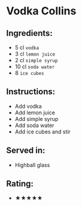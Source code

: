 # Vodka Collins

## Ingredients:
- 5 cl `vodka`
- 3 cl `lemon juice`
- 2 cl `simple syrup`
- 10 cl `soda water`
- 8 `ice cubes`

## Instructions:
- Add vodka
- Add lemon juice
- Add simple syrup
- Add soda water
- Add ice cubes and stir

## Served in:
- Highball glass

## Rating:
- ★★★★★